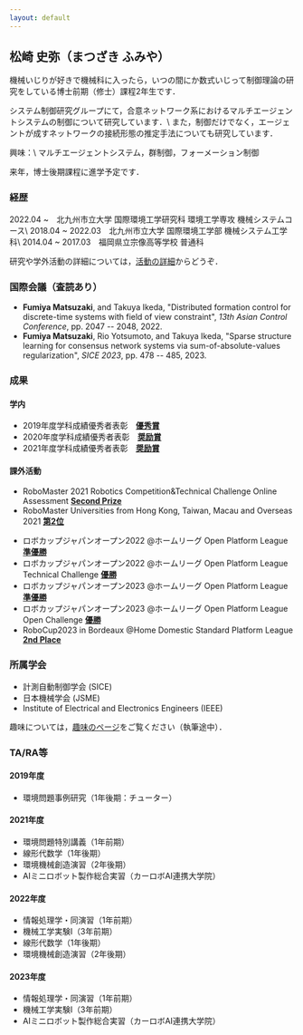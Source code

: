 ```yaml
---
layout: default
---
```


## **松崎 史弥（まつざき ふみや）**
機械いじりが好きで機械科に入ったら，いつの間にか数式いじって制御理論の研究をしている博士前期（修士）課程2年生です．

システム制御研究グループにて，合意ネットワーク系におけるマルチエージェントシステムの制御について研究しています．\\
また，制御だけでなく，エージェントが成すネットワークの接続形態の推定手法についても研究しています．

興味：\\
マルチエージェントシステム，群制御，フォーメーション制御

来年，博士後期課程に進学予定です．


### **経歴**
2022.04 ~　北九州市立大学 国際環境工学研究科 環境工学専攻 機械システムコース\\
2018.04 ~ 2022.03　北九州市立大学 国際環境工学部 機械システム工学科\\
2014.04 ~ 2017.03　福岡県立宗像高等学校 普通科

研究や学外活動の詳細については，[活動の詳細](./detail.html)からどうぞ．

### **国際会議**（査読あり）
* __Fumiya Matsuzaki__, and Takuya Ikeda, "Distributed formation control for discrete-time systems with field of view constraint", _13th Asian Control Conference_, pp. 2047 -- 2048, 2022.
* __Fumiya Matsuzaki__, Rio Yotsumoto, and Takuya Ikeda, "Sparse structure learning for consensus network systems via sum-of-absolute-values regularization", _SICE 2023_, pp. 478 -- 485, 2023.

### **成果**
#### 学内
* 2019年度学科成績優秀者表彰　<u><b>優秀賞</b></u>
* 2020年度学科成績優秀者表彰　<u><b>奨励賞</b></u>
* 2021年度学科成績優秀者表彰　<u><b>奨励賞</b></u>

#### 課外活動
* RoboMaster 2021 Robotics Competition&Technical Challenge Online Assessment <u><b>Second Prize</b></u>
* RoboMaster Universities from Hong Kong, Taiwan, Macau and Overseas 2021 <u><b>第2位</b></u>
<!-- * 第31回マイクロマウス九州地区大会 ロボトレース競技 <u><b>準優勝</b></u> -->
* ロボカップジャパンオープン2022 @ホームリーグ Open Platform League <u><b>準優勝</b></u>
* ロボカップジャパンオープン2022 @ホームリーグ Open Platform League Technical Challenge <u><b>優勝</b></u>
* ロボカップジャパンオープン2023 @ホームリーグ Open Platform League <u><b>準優勝</b></u>
* ロボカップジャパンオープン2023 @ホームリーグ Open Platform League Open Challenge <u><b>優勝</b></u>
* RoboCup2023 in Bordeaux @Home Domestic Standard Platform League <u><b>2nd Place</b></u>

### **所属学会**
* 計測自動制御学会 (SICE)
* 日本機械学会 (JSME)
* Institute of Electrical and Electronics Engineers (IEEE)


趣味については，[趣味のページ](./hobby.html)をご覧ください（執筆途中）．

### **TA/RA等**
#### 2019年度
* 環境問題事例研究（1年後期：チューター）

#### 2021年度
* 環境問題特別講義（1年前期）
* 線形代数学（1年後期）
* 環境機械創造演習（2年後期）
* AIミニロボット製作総合実習（カーロボAI連携大学院）

#### 2022年度
* 情報処理学・同演習（1年前期）
* 機械工学実験Ⅰ（3年前期）
* 線形代数学（1年後期）
* 環境機械創造演習（2年後期）

#### 2023年度
* 情報処理学・同演習（1年前期）
* 機械工学実験Ⅰ（3年前期）
* AIミニロボット製作総合実習（カーロボAI連携大学院）
